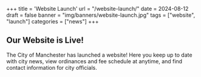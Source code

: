 +++
title = 'Website Launch'
url = "/website-launch/"
date = 2024-08-12
draft = false
banner = "img/banners/website-launch.jpg"
tags = ["website", "launch"]
categories = ["news"]
+++
## Our Website is Live! ##

The City of Manchester has launched a website! Here you keep up to date with city news, view ordinances and fee schedule at anytime, and find contact information for city officials.